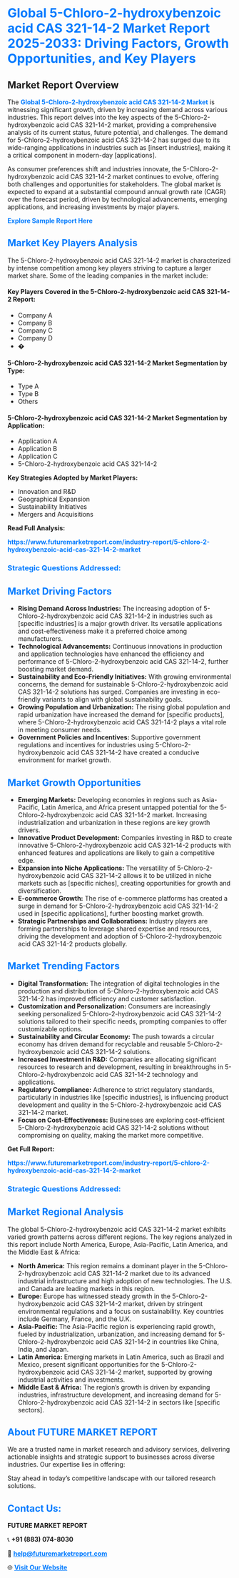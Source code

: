 <h1 style="color: #007BFF;">Global 5-Chloro-2-hydroxybenzoic acid CAS 321-14-2 Market Report 2025-2033: Driving Factors, Growth Opportunities, and Key Players</h1>

<section id="overview">
<h2>Market Report Overview</h2>
<p>The <a href="https://www.futuremarketreport.com/industry-report/5-chloro-2-hydroxybenzoic-acid-cas-321-14-2-market" style="color: #007BFF; text-decoration: none;"><strong>Global 5-Chloro-2-hydroxybenzoic acid CAS 321-14-2 Market</strong></a> is witnessing significant growth, driven by increasing demand across various industries. This report delves into the key aspects of the 5-Chloro-2-hydroxybenzoic acid CAS 321-14-2 market, providing a comprehensive analysis of its current status, future potential, and challenges. The demand for 5-Chloro-2-hydroxybenzoic acid CAS 321-14-2 has surged due to its wide-ranging applications in industries such as [insert industries], making it a critical component in modern-day [applications].</p>
<p>As consumer preferences shift and industries innovate, the 5-Chloro-2-hydroxybenzoic acid CAS 321-14-2 market continues to evolve, offering both challenges and opportunities for stakeholders. The global market is expected to expand at a substantial compound annual growth rate (CAGR) over the forecast period, driven by technological advancements, emerging applications, and increasing investments by major players.</p>
</section>

<section id="overview">
<p><a href="https://www.futuremarketreport.com/request-sample/reportId=120129" style="color: #007BFF; text-decoration: none;"><strong>Explore Sample Report Here</strong></a></p>
</section>

<section id="key-players">
<h2 style="color: #007BFF;">Market Key Players Analysis</h2>
<p>The 5-Chloro-2-hydroxybenzoic acid CAS 321-14-2 market is characterized by intense competition among key players striving to capture a larger market share. Some of the leading companies in the market include:</p>
<h4>Key Players Covered in the 5-Chloro-2-hydroxybenzoic acid CAS 321-14-2 Report:</h4>
<ul><li>Company A</li><li>Company B</li><li>Company C</li><li>Company D</li><li>�</li></ul>
<h4>5-Chloro-2-hydroxybenzoic acid CAS 321-14-2 Market Segmentation by Type:</h4>
<ul><li>Type A</li><li>Type B</li><li>Others</li></ul>

<h4>5-Chloro-2-hydroxybenzoic acid CAS 321-14-2 Market Segmentation by Application:</h4>
<ul><li>Application A</li><li>Application B</li><li>Application C</li><li>5-Chloro-2-hydroxybenzoic acid CAS 321-14-2</li></ul>
<p><strong>Key Strategies Adopted by Market Players:</strong></p>
<ul>
<li>Innovation and R&D</li>
<li>Geographical Expansion</li>
<li>Sustainability Initiatives</li>
<li>Mergers and Acquisitions</li>
</ul>
</section>

<section>
<p><strong>Read Full Analysis: </strong></p><a href="https://www.futuremarketreport.com/industry-report/5-chloro-2-hydroxybenzoic-acid-cas-321-14-2-market" style="color: #007BFF; text-decoration: none;"><strong>https://www.futuremarketreport.com/industry-report/5-chloro-2-hydroxybenzoic-acid-cas-321-14-2-market</strong></a>
<h3 style="color: #007BFF;">Strategic Questions Addressed:</h3>
</section>

<section id="driving-factors">
<h2 style="color: #007BFF;">Market Driving Factors</h2>
<ul>
<li><strong>Rising Demand Across Industries:</strong> The increasing adoption of 5-Chloro-2-hydroxybenzoic acid CAS 321-14-2 in industries such as [specific industries] is a major growth driver. Its versatile applications and cost-effectiveness make it a preferred choice among manufacturers.</li>
<li><strong>Technological Advancements:</strong> Continuous innovations in production and application technologies have enhanced the efficiency and performance of 5-Chloro-2-hydroxybenzoic acid CAS 321-14-2, further boosting market demand.</li>
<li><strong>Sustainability and Eco-Friendly Initiatives:</strong> With growing environmental concerns, the demand for sustainable 5-Chloro-2-hydroxybenzoic acid CAS 321-14-2 solutions has surged. Companies are investing in eco-friendly variants to align with global sustainability goals.</li>
<li><strong>Growing Population and Urbanization:</strong> The rising global population and rapid urbanization have increased the demand for [specific products], where 5-Chloro-2-hydroxybenzoic acid CAS 321-14-2 plays a vital role in meeting consumer needs.</li>
<li><strong>Government Policies and Incentives:</strong> Supportive government regulations and incentives for industries using 5-Chloro-2-hydroxybenzoic acid CAS 321-14-2 have created a conducive environment for market growth.</li>
</ul>
</section>

<section id="growth-opportunities">
<h2 style="color: #007BFF;">Market Growth Opportunities</h2>
<ul>
<li><strong>Emerging Markets:</strong> Developing economies in regions such as Asia-Pacific, Latin America, and Africa present untapped potential for the 5-Chloro-2-hydroxybenzoic acid CAS 321-14-2 market. Increasing industrialization and urbanization in these regions are key growth drivers.</li>
<li><strong>Innovative Product Development:</strong> Companies investing in R&D to create innovative 5-Chloro-2-hydroxybenzoic acid CAS 321-14-2 products with enhanced features and applications are likely to gain a competitive edge.</li>
<li><strong>Expansion into Niche Applications:</strong> The versatility of 5-Chloro-2-hydroxybenzoic acid CAS 321-14-2 allows it to be utilized in niche markets such as [specific niches], creating opportunities for growth and diversification.</li>
<li><strong>E-commerce Growth:</strong> The rise of e-commerce platforms has created a surge in demand for 5-Chloro-2-hydroxybenzoic acid CAS 321-14-2 used in [specific applications], further boosting market growth.</li>
<li><strong>Strategic Partnerships and Collaborations:</strong> Industry players are forming partnerships to leverage shared expertise and resources, driving the development and adoption of 5-Chloro-2-hydroxybenzoic acid CAS 321-14-2 products globally.</li>
</ul>
</section>

<section id="trending-factors">
<h2 style="color: #007BFF;">Market Trending Factors</h2>
<ul>
<li><strong>Digital Transformation:</strong> The integration of digital technologies in the production and distribution of 5-Chloro-2-hydroxybenzoic acid CAS 321-14-2 has improved efficiency and customer satisfaction.</li>
<li><strong>Customization and Personalization:</strong> Consumers are increasingly seeking personalized 5-Chloro-2-hydroxybenzoic acid CAS 321-14-2 solutions tailored to their specific needs, prompting companies to offer customizable options.</li>
<li><strong>Sustainability and Circular Economy:</strong> The push towards a circular economy has driven demand for recyclable and reusable 5-Chloro-2-hydroxybenzoic acid CAS 321-14-2 solutions.</li>
<li><strong>Increased Investment in R&D:</strong> Companies are allocating significant resources to research and development, resulting in breakthroughs in 5-Chloro-2-hydroxybenzoic acid CAS 321-14-2 technology and applications.</li>
<li><strong>Regulatory Compliance:</strong> Adherence to strict regulatory standards, particularly in industries like [specific industries], is influencing product development and quality in the 5-Chloro-2-hydroxybenzoic acid CAS 321-14-2 market.</li>
<li><strong>Focus on Cost-Effectiveness:</strong> Businesses are exploring cost-efficient 5-Chloro-2-hydroxybenzoic acid CAS 321-14-2 solutions without compromising on quality, making the market more competitive.</li>
</ul>
</section>

<section>
<p><strong>Get Full Report: </strong></p><a href="https://www.futuremarketreport.com/industry-report/5-chloro-2-hydroxybenzoic-acid-cas-321-14-2-market" style="color: #007BFF; text-decoration: none;"><strong>https://www.futuremarketreport.com/industry-report/5-chloro-2-hydroxybenzoic-acid-cas-321-14-2-market</strong></a>
<h3 style="color: #007BFF;">Strategic Questions Addressed:</h3>
</section>


<section id="regional-analysis">
<h2 style="color: #007BFF;">Market Regional Analysis</h2>
<p>The global 5-Chloro-2-hydroxybenzoic acid CAS 321-14-2 market exhibits varied growth patterns across different regions. The key regions analyzed in this report include North America, Europe, Asia-Pacific, Latin America, and the Middle East & Africa:</p>
<ul>
<li><strong>North America:</strong> This region remains a dominant player in the 5-Chloro-2-hydroxybenzoic acid CAS 321-14-2 market due to its advanced industrial infrastructure and high adoption of new technologies. The U.S. and Canada are leading markets in this region.</li>
<li><strong>Europe:</strong> Europe has witnessed steady growth in the 5-Chloro-2-hydroxybenzoic acid CAS 321-14-2 market, driven by stringent environmental regulations and a focus on sustainability. Key countries include Germany, France, and the U.K.</li>
<li><strong>Asia-Pacific:</strong> The Asia-Pacific region is experiencing rapid growth, fueled by industrialization, urbanization, and increasing demand for 5-Chloro-2-hydroxybenzoic acid CAS 321-14-2 in countries like China, India, and Japan.</li>
<li><strong>Latin America:</strong> Emerging markets in Latin America, such as Brazil and Mexico, present significant opportunities for the 5-Chloro-2-hydroxybenzoic acid CAS 321-14-2 market, supported by growing industrial activities and investments.</li>
<li><strong>Middle East & Africa:</strong> The region’s growth is driven by expanding industries, infrastructure development, and increasing demand for 5-Chloro-2-hydroxybenzoic acid CAS 321-14-2 in sectors like [specific sectors].</li>
</ul>
</section>

<footer>
<h2 style="color: #007BFF;">About FUTURE MARKET REPORT</h2>
<p>We are a trusted name in market research and advisory services, delivering actionable insights and strategic support to businesses across diverse industries. Our expertise lies in offering:</p>

<p>Stay ahead in today’s competitive landscape with our tailored research solutions.</p>

<h2 style="color: #007BFF;">Contact Us:</h2>
<p><strong>FUTURE MARKET REPORT</strong></p>
<p>📞 <strong>+91 (883) 074-8030</strong></p>
<p>📧 <strong><a href="mailto:help@futuremarketreport.com" style="color: #007BFF;">help@futuremarketreport.com</a></strong></p>
<p>🌐 <strong><a href="https://www.futuremarketreport.com/" style="color: #007BFF;">Visit Our Website</a></strong></p>
</footer>